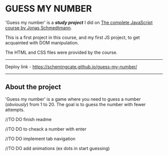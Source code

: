 # GUESS MY NUMBER

'Guess my number' is a _**study project**_ I did on [The complete JavaScript course by Jonas Schmedtmann](https://www.udemy.com/course/the-complete-javascript-course/). 

This is a first project in this course, and my first JS project, to get acquainted with DOM manipulation. 

The HTML and CSS files were provided by the course.

---

Deploy link - https://schemingcate.github.io/guess-my-number/

---

## About the project

'Guess my number' is a game where you need to guess a number (_obviously_) from 1 to 20. The goal is to guess the number with fewer attempts.

//TO DO finish readme

//TO DO to cheack a number with enter

//TO DO implement tab navigation

//TO DO add animations (ex dots in start guessing)


